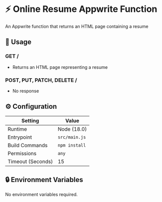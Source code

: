 # ⚡ Online Resume Appwrite Function

An Appwrite function that returns an HTML page containing a resume

## 🧰 Usage

### GET /

- Returns an HTML page representing a resume

### POST, PUT, PATCH, DELETE /

- No response

## ⚙️ Configuration

| Setting           | Value         |
|-------------------|---------------|
| Runtime           | Node (18.0)   |
| Entrypoint        | `src/main.js` |
| Build Commands    | `npm install` |
| Permissions       | `any`         |
| Timeout (Seconds) | 15            |

## 🔒 Environment Variables

No environment variables required.
